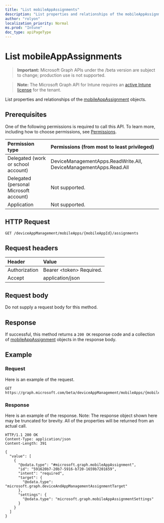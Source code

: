 ```yaml
---
title: "List mobileAppAssignments"
description: "List properties and relationships of the mobileAppAssignment objects."
author: "rolyon"
localization_priority: Normal
ms.prod: "Intune"
doc_type: apiPageType
---
```


# List mobileAppAssignments

> **Important:** Microsoft Graph APIs under the /beta version are subject to change; production use is not supported.

> **Note:** The Microsoft Graph API for Intune requires an [active Intune license](https://go.microsoft.com/fwlink/?linkid=839381) for the tenant.

List properties and relationships of the [mobileAppAssignment](../resources/intune-apps-mobileappassignment.md) objects.

## Prerequisites
One of the following permissions is required to call this API. To learn more, including how to choose permissions, see [Permissions](/graph/permissions-reference).

|Permission type|Permissions (from most to least privileged)|
|:---|:---|
|Delegated (work or school account)|DeviceManagementApps.ReadWrite.All, DeviceManagementApps.Read.All|
|Delegated (personal Microsoft account)|Not supported.|
|Application|Not supported.|

## HTTP Request
<!-- {
  "blockType": "ignored"
}
-->
``` http
GET /deviceAppManagement/mobileApps/{mobileAppId}/assignments
```

## Request headers
|Header|Value|
|:---|:---|
|Authorization|Bearer &lt;token&gt; Required.|
|Accept|application/json|

## Request body
Do not supply a request body for this method.

## Response
If successful, this method returns a `200 OK` response code and a collection of [mobileAppAssignment](../resources/intune-apps-mobileappassignment.md) objects in the response body.

## Example

### Request
Here is an example of the request.
``` http
GET https://graph.microsoft.com/beta/deviceAppManagement/mobileApps/{mobileAppId}/assignments
```

### Response
Here is an example of the response. Note: The response object shown here may be truncated for brevity. All of the properties will be returned from an actual call.
``` http
HTTP/1.1 200 OK
Content-Type: application/json
Content-Length: 391

{
  "value": [
    {
      "@odata.type": "#microsoft.graph.mobileAppAssignment",
      "id": "591620b7-20b7-5916-b720-1659b7201659",
      "intent": "required",
      "target": {
        "@odata.type": "microsoft.graph.deviceAndAppManagementAssignmentTarget"
      },
      "settings": {
        "@odata.type": "microsoft.graph.mobileAppAssignmentSettings"
      }
    }
  ]
}
```




